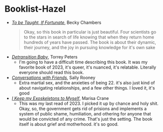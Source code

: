 # Booklist-Hazel

- [*To be Taught, If Fortunate*](https://bookshop.org/p/books/to-be-taught-if-fortunate-becky-chambers/8021324?ean=9780062936011), Becky Chambers
    > Okay, so this book in particular is just beautiful. Four scientists go to the stars in search of life knowing that when they return home hundreds of years have passed. The book is about their dynamic, their journey, and the joy in pursuing knowledge for it's own sake 
- [*Detransition Baby*](https://bookshop.org/p/books/detransition-baby-torrey-peters/13816519?ean=9780593133385), Torrey Peters
    - I'm going to have a difficult time describing this book. It was my favorite book of 2023, it's queer, it's nuanced, it's relatable. Literally everyone should read this book. 
- [*Conversations with Friends*](https://bookshop.org/p/books/conversations-with-friends-sally-rooney/11167655?ean=9780451499066), Sally Rooney
    - Extra martial sex, and the anxieties of being 22. it's also just kind of about navigating relationships, and a few other things. I loved it, it's good
- [*I Keep my Exoskeletons to Myself*](https://bookshop.org/p/books/i-keep-my-exoskeleton-to-myself-marisa-crane/18815376?ean=9781646221295), Marisa Crane
    - This was my last read of 2023. I picked it up by chance and holy shit. Okay, so, the government gets rid of prisions and implements a system of public shame, humiliation, and othering for anyone that would be convicted of any crime. That's just the setting. The book itself is about grief and motherhood. it's so good. 